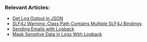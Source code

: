 ### Relevant Articles:

- [Get Log Output in JSON](https://www.baeldung.com/java-log-json-output)
- [SLF4J Warning: Class Path Contains Multiple SLF4J Bindings](https://www.baeldung.com/slf4j-classpath-multiple-bindings)
- [Sending Emails with Logback](https://www.baeldung.com/logback-send-email)
- [Mask Sensitive Data in Logs With Logback](https://www.baeldung.com/logback-mask-sensitive-data)
